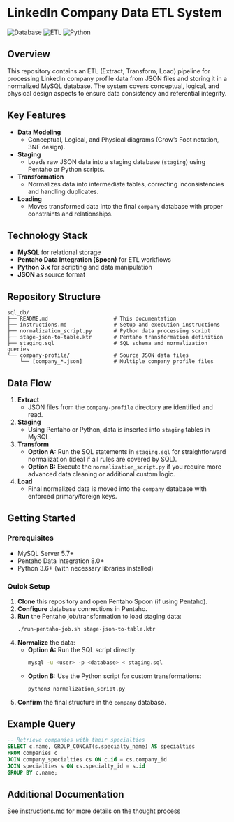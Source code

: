 # LinkedIn Company Data ETL System

![Database](https://img.shields.io/badge/Database-MySQL-blue)
![ETL](https://img.shields.io/badge/ETL-Pentaho-orange)
![Python](https://img.shields.io/badge/Language-Python-green)

## Overview
This repository contains an ETL (Extract, Transform, Load) pipeline for processing LinkedIn company profile data from JSON files and storing it in a normalized MySQL database. The system covers conceptual, logical, and physical design aspects to ensure data consistency and referential integrity.

## Key Features
- **Data Modeling**  
  - Conceptual, Logical, and Physical diagrams (Crow’s Foot notation, 3NF design).
- **Staging**  
  - Loads raw JSON data into a staging database (`staging`) using Pentaho or Python scripts.
- **Transformation**  
  - Normalizes data into intermediate tables, correcting inconsistencies and handling duplicates.
- **Loading**  
  - Moves transformed data into the final `company` database with proper constraints and relationships.

## Technology Stack
- **MySQL** for relational storage
- **Pentaho Data Integration (Spoon)** for ETL workflows
- **Python 3.x** for scripting and data manipulation
- **JSON** as source format

## Repository Structure
```
sql_db/
├── README.md                     # This documentation
├── instructions.md               # Setup and execution instructions
├── normalization_script.py       # Python data processing script
├── stage-json-to-table.ktr       # Pentaho transformation definition
├── staging.sql                   # SQL schema and normalization queries
└── company-profile/              # Source JSON data files
    └── [company_*.json]          # Multiple company profile files
```

## Data Flow
1. **Extract**  
   - JSON files from the `company-profile` directory are identified and read.
2. **Staging**  
   - Using Pentaho or Python, data is inserted into `staging` tables in MySQL.
3. **Transform**  
   - **Option A:** Run the SQL statements in `staging.sql` for straightforward normalization (ideal if all rules are covered by SQL).  
   - **Option B:** Execute the `normalization_script.py` if you require more advanced data cleaning or additional custom logic.
4. **Load**  
   - Final normalized data is moved into the `company` database with enforced primary/foreign keys.

## Getting Started

### Prerequisites
- MySQL Server 5.7+  
- Pentaho Data Integration 8.0+  
- Python 3.6+ (with necessary libraries installed)  

### Quick Setup
1. **Clone** this repository and open Pentaho Spoon (if using Pentaho).
2. **Configure** database connections in Pentaho.
3. **Run** the Pentaho job/transformation to load staging data:
   ```bash
   ./run-pentaho-job.sh stage-json-to-table.ktr
   ```
4. **Normalize** the data:
   - **Option A:** Run the SQL script directly:
     ```bash
     mysql -u <user> -p <database> < staging.sql
     ```
   - **Option B:** Use the Python script for custom transformations:
     ```bash
     python3 normalization_script.py
     ```
5. **Confirm** the final structure in the `company` database.

## Example Query
```sql
-- Retrieve companies with their specialties
SELECT c.name, GROUP_CONCAT(s.specialty_name) AS specialties
FROM companies c
JOIN company_specialties cs ON c.id = cs.company_id
JOIN specialties s ON cs.specialty_id = s.id
GROUP BY c.name;
```

## Additional Documentation
See [instructions.md](instructions.md) for more details on the thought process